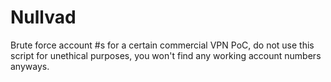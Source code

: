 # Nullvad
Brute force account #s for a certain commercial VPN
PoC, do not use this script for unethical purposes, you won't find any working account numbers anyways.
